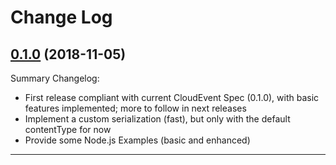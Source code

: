 # Change Log

## [0.1.0](https://github.com/smartiniOnGitHub/fastify-cloudevents/releases/tag/0.1.0) (2018-11-05)
Summary Changelog:
- First release compliant with current CloudEvent Spec (0.1.0), with basic features implemented; more to follow in next releases
- Implement a custom serialization (fast), but only with the default contentType for now
- Provide some Node.js Examples (basic and enhanced)

----

